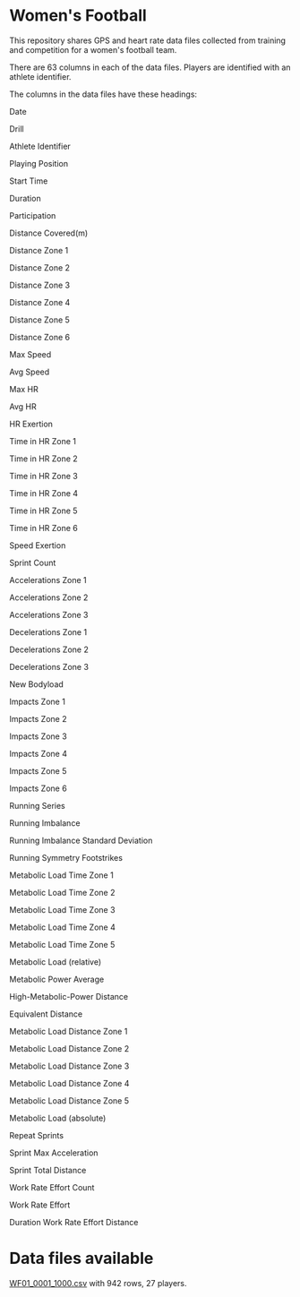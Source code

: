 Women's Football
================
This repository shares GPS and heart rate data files collected from training and competition for a women's football team.

There are 63 columns in each of the data files. Players are identified with an athlete identifier.

The columns in the data files have these headings:

Date	

Drill	

Athlete Identifier

Playing Position	

Start Time	

Duration	

Participation	

Distance Covered(m)	

Distance Zone 1	

Distance Zone 2	

Distance Zone 3	

Distance Zone 4	

Distance Zone 5	

Distance Zone 6	

Max Speed	

Avg Speed	

Max HR	

Avg HR	

HR Exertion

Time in HR Zone 1	

Time in HR Zone 2	

Time in HR Zone 3	

Time in HR Zone 4	

Time in HR Zone 5	

Time in HR Zone 6	

Speed Exertion	

Sprint Count	

Accelerations Zone 1	

Accelerations Zone 2	

Accelerations Zone 3	

Decelerations Zone 1	

Decelerations Zone 2	

Decelerations Zone 3	

New Bodyload	

Impacts Zone 1	

Impacts Zone 2

Impacts Zone 3	

Impacts Zone 4	

Impacts Zone 5	

Impacts Zone 6	

Running Series	

Running Imbalance	

Running Imbalance Standard Deviation	

Running Symmetry Footstrikes	

Metabolic Load Time Zone 1	

Metabolic Load Time Zone 2	

Metabolic Load Time Zone 3	

Metabolic Load Time Zone 4	

Metabolic Load Time Zone 5	

Metabolic Load (relative)	

Metabolic Power Average	

High-Metabolic-Power Distance

Equivalent Distance	

Metabolic Load Distance Zone 1	

Metabolic Load Distance Zone 2	

Metabolic Load Distance Zone 3	

Metabolic Load Distance Zone 4	

Metabolic Load Distance Zone 5	

Metabolic Load (absolute)	

Repeat Sprints	

Sprint Max Acceleration	

Sprint Total Distance	

Work Rate Effort Count	

Work Rate Effort 

Duration Work Rate Effort Distance


Data files available
====================
[WF01_0001_1000.csv](https://github.com/2622NSW/womensfootball/blob/master/WF01_0001_1000.csv) with 942 rows, 27 players.
